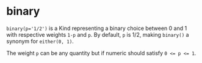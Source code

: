 # binary

`binary(p='1/2')` is a Kind representing a binary choice between 0
and 1 with respective weights `1-p` and `p`. By default, `p` is 1/2,
making `binary()` a synonym for `either(0, 1)`.

The weight `p` can be any quantity but if numeric should satisfy `0 <= p <= 1`.

